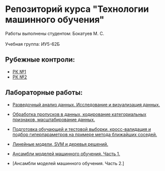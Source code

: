 # Репозиторий курса "Технологии машинного обучения" 

Работы выполнены студентом: Бокатуев М. С.
<br></br>
Учебная группа: ИУ5-62Б

## Рубежные контроли:

- [РК №1](./RK1/TMO_RK_1.pdf)
- [РК №2](./RK2/TMO_RK_2.pdf)
  
## Лабораторные работы:

- [Разведочный анализ данных. Исследование и визуализация данных.](./TMO_LAB_1.ipynb)

- [Обработка пропусков в данных, кодирование категориальных признаков, масштабирование данных.](./TMO_LAB_2.ipynb)

- [Подготовка обучающей и тестовой выборки, кросс-валидация и подбор гиперпараметров на примере метода ближайших соседей.](./TMO_LAB_3.ipynb)

- [Линейные модели, SVM и деревья решений.](./TMO_LAB_4.ipynb)

- [Ансамбли моделей машинного обучения. Часть 1.](./TMO_LAB_5.ipynb)

- [Ансамбли моделей машинного обучения. Часть 2.]
